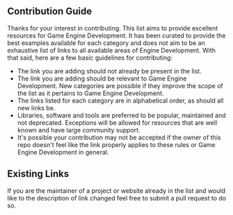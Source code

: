 
## Contribution Guide

Thanks for your interest in contributing. This list aims to provide excellent resources for Game Engine Development. It has been curated to provide the best examples available for each category and does not aim to be an exhaustive list of links to all available areas of Engine Development. With that said, here are a few basic guidelines for contributing:

- The link you are adding should not already be present in the list.
- The link you are adding should be relevant to Game Engine Development. New categories are possible if they improve the scope of the list as it pertains to Game Engine Development.
- The links listed for each category are in alphabetical order, as should all new links be.
- Libraries, software and tools are preferred to be popular, maintained and not deprecated. Exceptions will be allowed for resources that are well known and have large community support.
- It's possible your contribution may not be accepted if the owner of this repo doesn't feel like the link properly applies to these rules or Game Engine Development in general.

## Existing Links

If you are the maintainer of a project or website already in the list and would like to the description of link changed feel free to submit a pull request to do so.